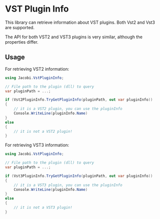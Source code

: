 # VST Plugin Info

This library can retrieve information about VST plugins. Both Vst2 and Vst3 are supported.

The API for both VST2 and VST3 plugins is very similar, although the properties differ.

## Usage

For retrieving VST2 information:

```csharp
using Jacobi.VstPluginInfo;

// File path to the plugin (dll) to query
var pluginPath = ...;

if (Vst2PluginInfo.TryGetPluginInfo(pluginPath, out var pluginInfo))
{
    // it is a VST2 plugin, you can use the pluginInfo
    Console.WriteLine(pluginInfo.Name)
}
else
{
    // it is not a VST2 plugin!
}
```

For retrieving VST3 information:

```csharp
using Jacobi.VstPluginInfo;

// File path to the plugin (dll) to query
var pluginPath = ...;

if (Vst3PluginInfo.TryGetPluginInfo(pluginPath, out var pluginInfo))
{
    // it is a VST3 plugin, you can use the pluginInfo
    Console.WriteLine(pluginInfo.Name)
}
else
{
    // it is not a VST3 plugin!
}
```
